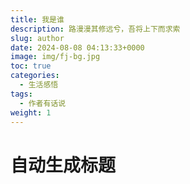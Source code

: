 ```yaml
---
title: 我是谁
description: 路漫漫其修远兮，吾将上下而求索
slug: author
date: 2024-08-08 04:13:33+0000
image: img/fj-bg.jpg
toc: true
categories:
  - 生活感悟
tags:
  - 作者有话说
weight: 1
---
```


# 自动生成标题
